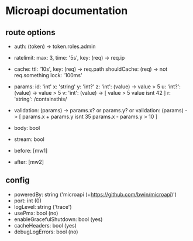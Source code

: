 
# Microapi documentation

## route options

- auth: (token) -> token.roles.admin
- ratelimit: max: 3, time: '5s', key: (req) -> req.ip
- cache:
		ttl: '10s', key: (req) -> req.path
		shouldCache: (req) -> not req.something
		lock: '100ms'
- params:
		id: 'int'
		x: 'string'
		y: 'int?'
		z: 'int': (value) -> value > 5
		u: 'int?': (value) -> value > 5
		v: 'int': (value) -> [
			value > 5
			value isnt 42
		]
		r: 'string': /containsthis/
- validation: (params) -> params.x? or params.y?
		or
	validation: (params) -> [
		params.x + params.y isnt 35
		params.x - params.y > 10
	]
- body: bool
- stream: bool

- before: [mw1]
- after: [mw2]

## config

- poweredBy: string ('microapi (+https://github.com/bwin/microapi)')
- port: int (0)
- logLevel: string ('trace')
- usePmx: bool (no)
- enableGracefulShutdown: bool (yes)
- cacheHeaders: bool (yes)
- debugLogErrors: bool (no)
